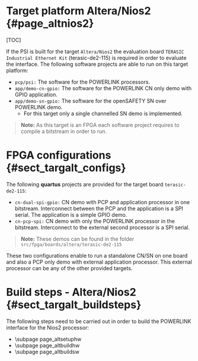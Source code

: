 Target platform Altera/Nios2 {#page_altnios2}
============

[TOC]

If the PSI is built for the target `Altera/Nios2` the evaluation board `TERASIC
Industrial Ethernet Kit` (terasic-de2-115) is required in order to evaluate the
interface. The following software projects are able to run on this target platform:
- `pcp/psi:` The software for the POWERLINK processors.
- `app/demo-cn-gpio:` The software for the POWERLINK CN only demo with GPIO application.
- `app/demo-sn-gpio:` The software for the openSAFETY SN over POWERLINK demo.
   * For this target only a single channelled SN demo is implemented.

> **Note:** As this target is an FPGA each software project requires to compile
> a bitstream in order to run.

# FPGA configurations  {#sect_targalt_configs}
The following **quartus** projects are provided for the target board `terasic-de2-115`:

- `cn-dual-spi-gpio:` CN demo with PCP and application processor in one bitstream.
   Interconnect between the PCP and the application is a SPI serial. The application
   is a simple GPIO demo.
- `cn-pcp-spi:` CN demo with only the POWERLINK processor in the bitstream.
  Interconnect to the external second processor is a SPI serial.

> **Note:** These demos can be found in the folder `src/fpga/boards/altera/terasic-de2-115`
  
These two configurations enable to run a standalone CN/SN on one board and also
a PCP only demo with external application processor. This external processor can
be any of the other provided targets.

# Build steps - Altera/Nios2   {#sect_targalt_buildsteps}
The following steps need to be carried out in order to build the POWERLINK interface
for the Nios2 processor:

- \subpage page_altsetuphw
- \subpage page_altbuildhw
- \subpage page_altbuildsw
